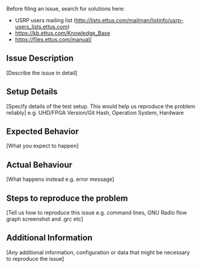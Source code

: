 Before filing an issue, search for solutions here:
- USRP users mailing list (http://lists.ettus.com/mailman/listinfo/usrp-users_lists.ettus.com)
- https://kb.ettus.com/Knowledge_Base
- https://files.ettus.com/manual/

## Issue Description ##
[Describe the issue in detail]

## Setup Details ##
[Specify details of the test setup. This would help us reproduce the problem reliably]
e.g. UHD/FPGA Version/Git Hash, Operation System, Hardware

## Expected Behavior ##
[What you expect to happen]

## Actual Behaviour ##
[What happens instead e.g. error message]

## Steps to reproduce the problem ##
[Tell us how to reproduce this issue
e.g. command lines, GNU Radio flow graph screenshot and .grc etc]

## Additional Information ##
[Any additional information, configuration or data that might be necessary to reproduce the issue]
